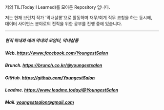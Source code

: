 
저의 TIL(Today I Learned)를 모아둔 Repository 입니다.

저는 현재 브런치 작가 '막내살롱'으로 활동하며 재무/회계 직무 코칭을 하는 동시에, <br>
데이터 사이언스 분야로의 전직을 위한 공부를 진행 중에 있습니다.

------------------------------------------------------------------

##### 현직 막내와 예비 막내의 모임터, 막내살롱

##### Web. https://www.facebook.com/YoungestSalon
##### Brunch. https://brunch.co.kr/@youngestsalon
##### GitHub. https://github.com/YoungestSalon
##### Leadme. https://www.leadme.today/@YoungestSalon
##### Mail. youngestsalon@gmail.com
